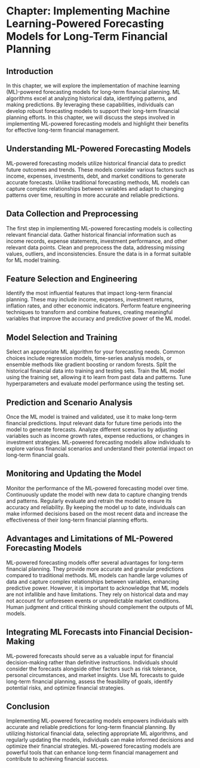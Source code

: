 Chapter: Implementing Machine Learning-Powered Forecasting Models for Long-Term Financial Planning
==================================================================================================

Introduction
------------

In this chapter, we will explore the implementation of machine learning (ML)-powered forecasting models for long-term financial planning. ML algorithms excel at analyzing historical data, identifying patterns, and making predictions. By leveraging these capabilities, individuals can develop robust forecasting models to support their long-term financial planning efforts. In this chapter, we will discuss the steps involved in implementing ML-powered forecasting models and highlight their benefits for effective long-term financial management.

Understanding ML-Powered Forecasting Models
-------------------------------------------

ML-powered forecasting models utilize historical financial data to predict future outcomes and trends. These models consider various factors such as income, expenses, investments, debt, and market conditions to generate accurate forecasts. Unlike traditional forecasting methods, ML models can capture complex relationships between variables and adapt to changing patterns over time, resulting in more accurate and reliable predictions.

Data Collection and Preprocessing
---------------------------------

The first step in implementing ML-powered forecasting models is collecting relevant financial data. Gather historical financial information such as income records, expense statements, investment performance, and other relevant data points. Clean and preprocess the data, addressing missing values, outliers, and inconsistencies. Ensure the data is in a format suitable for ML model training.

Feature Selection and Engineering
---------------------------------

Identify the most influential features that impact long-term financial planning. These may include income, expenses, investment returns, inflation rates, and other economic indicators. Perform feature engineering techniques to transform and combine features, creating meaningful variables that improve the accuracy and predictive power of the ML model.

Model Selection and Training
----------------------------

Select an appropriate ML algorithm for your forecasting needs. Common choices include regression models, time-series analysis models, or ensemble methods like gradient boosting or random forests. Split the historical financial data into training and testing sets. Train the ML model using the training set, allowing it to learn from past data and patterns. Tune hyperparameters and evaluate model performance using the testing set.

Prediction and Scenario Analysis
--------------------------------

Once the ML model is trained and validated, use it to make long-term financial predictions. Input relevant data for future time periods into the model to generate forecasts. Analyze different scenarios by adjusting variables such as income growth rates, expense reductions, or changes in investment strategies. ML-powered forecasting models allow individuals to explore various financial scenarios and understand their potential impact on long-term financial goals.

Monitoring and Updating the Model
---------------------------------

Monitor the performance of the ML-powered forecasting model over time. Continuously update the model with new data to capture changing trends and patterns. Regularly evaluate and retrain the model to ensure its accuracy and reliability. By keeping the model up to date, individuals can make informed decisions based on the most recent data and increase the effectiveness of their long-term financial planning efforts.

Advantages and Limitations of ML-Powered Forecasting Models
-----------------------------------------------------------

ML-powered forecasting models offer several advantages for long-term financial planning. They provide more accurate and granular predictions compared to traditional methods. ML models can handle large volumes of data and capture complex relationships between variables, enhancing predictive power. However, it is important to acknowledge that ML models are not infallible and have limitations. They rely on historical data and may not account for unforeseen events or unpredictable market conditions. Human judgment and critical thinking should complement the outputs of ML models.

Integrating ML Forecasts into Financial Decision-Making
-------------------------------------------------------

ML-powered forecasts should serve as a valuable input for financial decision-making rather than definitive instructions. Individuals should consider the forecasts alongside other factors such as risk tolerance, personal circumstances, and market insights. Use ML forecasts to guide long-term financial planning, assess the feasibility of goals, identify potential risks, and optimize financial strategies.

Conclusion
----------

Implementing ML-powered forecasting models empowers individuals with accurate and reliable predictions for long-term financial planning. By utilizing historical financial data, selecting appropriate ML algorithms, and regularly updating the models, individuals can make informed decisions and optimize their financial strategies. ML-powered forecasting models are powerful tools that can enhance long-term financial management and contribute to achieving financial success.
